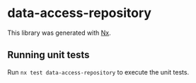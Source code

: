 # data-access-repository

This library was generated with [Nx](https://nx.dev).

## Running unit tests

Run `nx test data-access-repository` to execute the unit tests.
